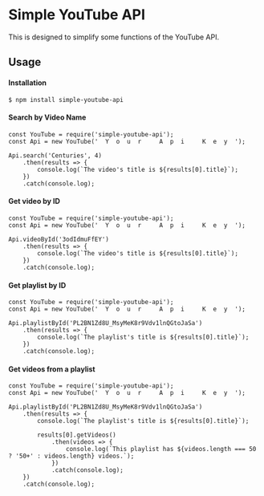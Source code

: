 # Simple YouTube API
This is designed to simplify some functions of the YouTube API.

## Usage

#### Installation
    $ npm install simple-youtube-api

#### Search by Video Name
    const YouTube = require('simple-youtube-api');
    const Api = new YouTube('  Y  o  u  r     A  p  i     K  e  y  ');

    Api.search('Centuries', 4)
        .then(results => {
            console.log(`The video's title is ${results[0].title}`);
        })
        .catch(console.log);

#### Get video by ID
    const YouTube = require('simple-youtube-api');
    const Api = new YouTube('  Y  o  u  r     A  p  i     K  e  y  ');

    Api.videoById('3odIdmuFfEY')
        .then(results => {
            console.log(`The video's title is ${results[0].title}`);
        })
        .catch(console.log);

#### Get playlist by ID
    const YouTube = require('simple-youtube-api');
    const Api = new YouTube('  Y  o  u  r     A  p  i     K  e  y  ');

    Api.playlistById('PL2BN1Zd8U_MsyMeK8r9Vdv1lnQGtoJaSa')
        .then(results => {
            console.log(`The playlist's title is ${results[0].title}`);
        })
        .catch(console.log);

#### Get videos from a playlist
    const YouTube = require('simple-youtube-api');
    const Api = new YouTube('  Y  o  u  r     A  p  i     K  e  y  ');

    Api.playlistById('PL2BN1Zd8U_MsyMeK8r9Vdv1lnQGtoJaSa')
        .then(results => {
            console.log(`The playlist's title is ${results[0].title}`);

            results[0].getVideos()
                .then(videos => {
                    console.log(`This playlist has ${videos.length === 50 ? '50+' : videos.length} videos.`);
                })
                .catch(console.log);
        })
        .catch(console.log);
